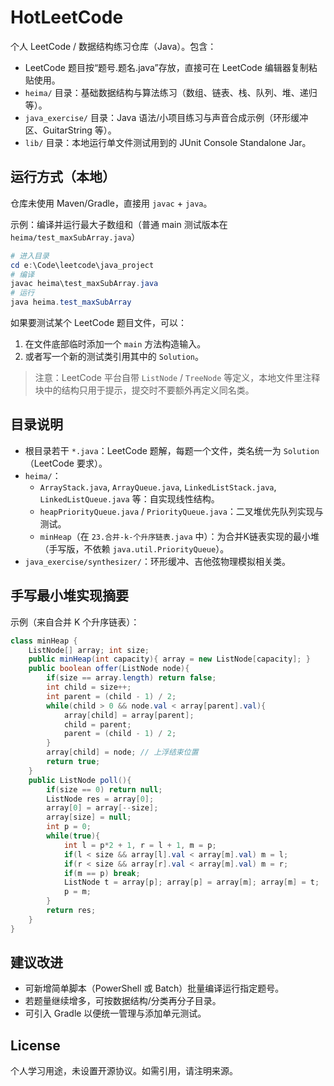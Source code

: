 # HotLeetCode

个人 LeetCode / 数据结构练习仓库（Java）。包含：

- LeetCode 题目按“题号.题名.java”存放，直接可在 LeetCode 编辑器复制粘贴使用。
- `heima/` 目录：基础数据结构与算法练习（数组、链表、栈、队列、堆、递归等）。
- `java_exercise/` 目录：Java 语法/小项目练习与声音合成示例（环形缓冲区、GuitarString 等）。
- `lib/` 目录：本地运行单文件测试用到的 JUnit Console Standalone Jar。

## 运行方式（本地）
仓库未使用 Maven/Gradle，直接用 `javac` + `java`。

示例：编译并运行最大子数组和（普通 main 测试版本在 `heima/test_maxSubArray.java`）

```powershell
# 进入目录
cd e:\Code\leetcode\java_project
# 编译
javac heima\test_maxSubArray.java
# 运行
java heima.test_maxSubArray
```

如果要测试某个 LeetCode 题目文件，可以：
1. 在文件底部临时添加一个 `main` 方法构造输入。
2. 或者写一个新的测试类引用其中的 `Solution`。

> 注意：LeetCode 平台自带 `ListNode` / `TreeNode` 等定义，本地文件里注释块中的结构只用于提示，提交时不要额外再定义同名类。

## 目录说明
- 根目录若干 `*.java`：LeetCode 题解，每题一个文件，类名统一为 `Solution`（LeetCode 要求）。
- `heima/`：
  - `ArrayStack.java`, `ArrayQueue.java`, `LinkedListStack.java`, `LinkedListQueue.java` 等：自实现线性结构。
  - `heapPriorityQueue.java` / `PriorityQueue.java`：二叉堆优先队列实现与测试。
  - `minHeap`（在 `23.合并-k-个升序链表.java` 中）：为合并K链表实现的最小堆（手写版，不依赖 `java.util.PriorityQueue`）。
- `java_exercise/synthesizer/`：环形缓冲、吉他弦物理模拟相关类。

## 手写最小堆实现摘要
示例（来自合并 K 个升序链表）：
```java
class minHeap {
    ListNode[] array; int size;
    public minHeap(int capacity){ array = new ListNode[capacity]; }
    public boolean offer(ListNode node){
        if(size == array.length) return false;
        int child = size++;
        int parent = (child - 1) / 2;
        while(child > 0 && node.val < array[parent].val){
            array[child] = array[parent];
            child = parent;
            parent = (child - 1) / 2;
        }
        array[child] = node; // 上浮结束位置
        return true;
    }
    public ListNode poll(){
        if(size == 0) return null;
        ListNode res = array[0];
        array[0] = array[--size];
        array[size] = null;
        int p = 0;
        while(true){
            int l = p*2 + 1, r = l + 1, m = p;
            if(l < size && array[l].val < array[m].val) m = l;
            if(r < size && array[r].val < array[m].val) m = r;
            if(m == p) break;
            ListNode t = array[p]; array[p] = array[m]; array[m] = t;
            p = m;
        }
        return res;
    }
}
```

## 建议改进
- 可新增简单脚本（PowerShell 或 Batch）批量编译运行指定题号。
- 若题量继续增多，可按数据结构/分类再分子目录。
- 可引入 Gradle 以便统一管理与添加单元测试。

## License
个人学习用途，未设置开源协议。如需引用，请注明来源。
